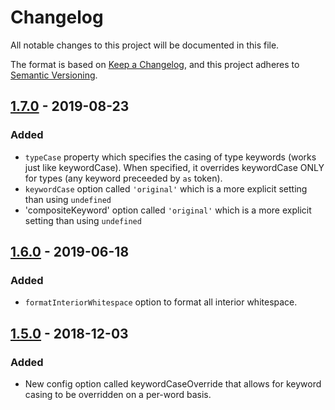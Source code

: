 # Changelog
All notable changes to this project will be documented in this file.

The format is based on [Keep a Changelog](https://keepachangelog.com/en/1.0.0/),
and this project adheres to [Semantic Versioning](https://semver.org/spec/v2.0.0.html).



## [1.7.0] - 2019-08-23
### Added
 - `typeCase` property which specifies the casing of type keywords (works just like keywordCase). When specified, it overrides keywordCase ONLY for types (any keyword preceeded by `as` token).
 - `keywordCase` option called `'original'` which is a more explicit setting than using `undefined`
 - 'compositeKeyword' option called `'original'` which is a more explicit setting than using `undefined`



## [1.6.0] - 2019-06-18
### Added
 - `formatInteriorWhitespace` option to format all interior whitespace.



## [1.5.0] - 2018-12-03
### Added
- New config option called keywordCaseOverride that allows for keyword casing to be overridden on a per-word basis.



[1.7.0]:  https://github.com/rokucommunity/brightscript-formatter/compare/v1.6.0...v1.7.0
[1.6.0]:  https://github.com/rokucommunity/brightscript-formatter/compare/v1.5.0...v1.6.0
[1.5.0]:  https://github.com/rokucommunity/brightscript-formatter/compare/v1.4.0...v1.5.0
